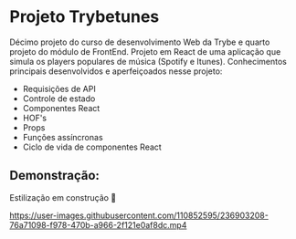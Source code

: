 # Projeto Trybetunes #

Décimo projeto do curso de desenvolvimento Web da Trybe e quarto projeto do módulo de FrontEnd. Projeto em React de uma aplicação que simula os players populares de música (Spotify e Itunes). Conhecimentos principais desenvolvidos e aperfeiçoados nesse projeto:

- Requisições de API
- Controle de estado
- Componentes React
- HOF's
- Props
- Funções assíncronas
- Ciclo de vida de componentes React

## Demonstração: ##

Estilização em construção :construction:

https://user-images.githubusercontent.com/110852595/236903208-76a71098-f978-470b-a966-2f121e0af8dc.mp4


